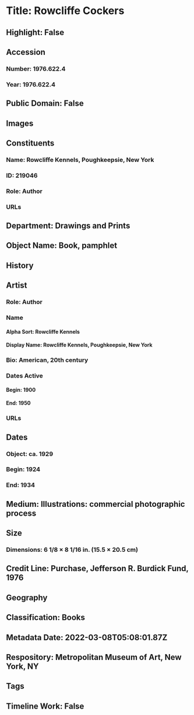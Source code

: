 # Title: Rowcliffe Cockers
## Highlight: False
## Accession
### Number: 1976.622.4
### Year: 1976.622.4
## Public Domain: False
## Images
## Constituents
### Name: Rowcliffe Kennels, Poughkeepsie, New York
### ID: 219046
### Role: Author
### URLs
## Department: Drawings and Prints
## Object Name: Book, pamphlet
## History
## Artist
### Role: Author
### Name
#### Alpha Sort: Rowcliffe Kennels
#### Display Name: Rowcliffe Kennels, Poughkeepsie, New York
### Bio: American, 20th century
### Dates Active
#### Begin: 1900
#### End: 1950
### URLs
## Dates
### Object: ca. 1929
### Begin: 1924
### End: 1934
## Medium: Illustrations: commercial photographic process
## Size
### Dimensions: 6 1/8 × 8 1/16 in. (15.5 × 20.5 cm)
## Credit Line: Purchase, Jefferson R. Burdick Fund, 1976
## Geography
## Classification: Books
## Metadata Date: 2022-03-08T05:08:01.87Z
## Respository: Metropolitan Museum of Art, New York, NY
## Tags
## Timeline Work: False